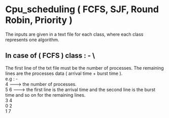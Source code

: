# Cpu_scheduling ( FCFS, SJF, Round Robin, Priority )

The inputs are given in a text file for each class, where each class represents one algorithm.

## In case of ( FCFS ) class : - \
The first line of the txt file must be the number of processes.
The remaining lines are the processes data ( arrival time + burst time ). \
e.g : -\
4 ---> the number of processes.\
5 6 ---> the first line is the arrival time and the second line is the burst time and so on for the remaining lines.\
3 4\
0 2\
1 7
